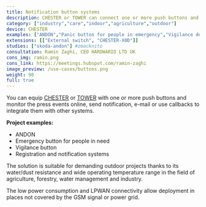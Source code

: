 ```yaml
---
title: Notification button systems
description: CHESTER or TOWER can connect one or more push buttons and monitor the press events online. The solution is suitable even for demanding outdoor projects and industrial use.
category: ["industry","care","indoor","agriculture","outdoor"]
device: CHESTER
examples: ["ANDON","Panic button for people in emergency","Vigilance device","Registration and notification systems"]
extensions: [["External switch", "CHESTER-X0D"]]
studies: ["skoda-andon"] #zmacknito 
consultation: Ramin Zaghi, CEO HARDWARIO LTD UK
cons_img: ramin.png
cons_link: https://meetings.hubspot.com/ramin-zaghi
image_preview: /use-cases/buttons.png
weight: 90
full: true
---
```


You can equip [CHESTER](/chester/) or [TOWER](/kit/) with one or more push buttons and monitor the press events online, send notification, e-mail or use callbacks to integrate them with other systems. 

**Project examples:**

* ANDON 
* Emergency button for people in need
* Vigilance button
* Registration and notification systems

The solution is suitable for demanding outdoor projects thanks to its water/dust resistance and wide operating temperature range in the field of agriculture, forestry, water management and industry.

The low power consumption and LPWAN connectivity allow deployment in places not covered by the GSM signal or power grid.
